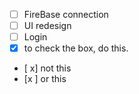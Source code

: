 - [ ] FireBase connection
- [ ] UI redesign
- [ ] Login
- [x] to check the box, do this. 
- [ x] not this
- [x ] or this
